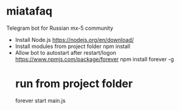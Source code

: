 # miatafaq
Telegram bot for Russian mx-5 community

- Install Node.js https://nodejs.org/en/download/
- Install modules from project folder
	npm install 
- Allow bot to autostart after restart/logon https://www.npmjs.com/package/forever
	npm install forever -g
	# run from project folder
	forever start main.js